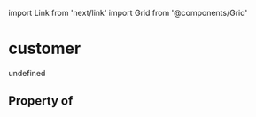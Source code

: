 import Link from 'next/link'
import Grid from '@components/Grid'

# customer

undefined

## Property of



